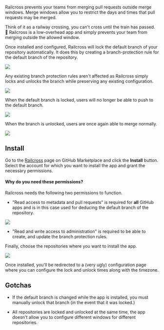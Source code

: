 Railcross prevents your teams from merging pull requests
outside merge windows. Merge windows allow you to restrict the days and times that pull
requests may be merged.

Think of it as a railway crossing, you can't cross until the train
has passed. 🚂 Railcross is a low-overhead app and simply prevents
your team from merging outside the allowed window.

Once installed and configured, Railcross will lock the default branch of
your repository automatically. It does this by creating a branch-protection
rule for the default branch of the repository.

![](https://github.com/mridang/railcross/assets/327432/8e519977-abe7-439c-ab7a-9881758fc9d5)

Any existing branch protection rules aren't affected as Railcross simply
locks and unlocks the branch while preserving any existing
configuration.

![](https://github.com/mridang/railcross/assets/327432/dd15736f-a067-4f6c-90a4-2dbbcde07471)

When the default branch is locked, users will no longer be able to push
to the default branch.

![](https://github.com/mridang/railcross/assets/327432/9cbcb9a0-4ac5-4c2a-a13e-e23d41a74183)

When the branch is unlocked, users are once again able to merge normally.

![](https://github.com/mridang/railcross/assets/327432/c1a7e15d-b0a5-49cf-923a-f9b699b0408b)

## Install

Go to the [Railcross](https://github.com/apps/railcross) page on
GitHub Marketplace and click the **Install** button. Select the account
for which you want to install the app and grant the necessary permissions.

#### Why do you need these permissions?

Railcross needs the following two permissions to function.

- "Read access to metadata and pull requests" is required for **all**
  GitHub apps and is in this case used for deducing the default branch
  of the repository.

![](https://github.com/mridang/railcross/assets/327432/273bb703-4725-40d0-8b7c-8cac55589991)

- "Read and write access to administration" is required to be able to
  create, and update the branch protection rules.

Finally, choose the repositories where you want to install the app.

![](https://github.com/mridang/railcross/assets/327432/c4c4ecf8-40bc-4973-b9c4-ff84059d8518)

Once installed, you'll be redirected to a (very ugly) configuration
page where you can configure the lock and unlock times along with the
timezone.

## Gotchas

- If the default branch is changed while the app is installed, you must
  manually unlock that branch (in the event that it was locked.)

- All repositories are locked and unlocked at the same time, the app
  doesn't allow you to configure different windows for different repositories.
